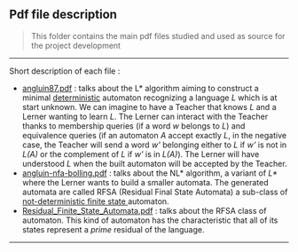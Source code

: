 ## Pdf file description

> This folder contains the main pdf files studied and used as source for the project development

---

Short description of each file :

- [angluin87.pdf](angluin87.pdf) : talks about the L* algorithm aiming to construct a minimal <ins>deterministic</ins> automaton recognizing a language *L* which is at start unknown. We can imagine to have a Teacher that knows *L* and a Lerner wanting to learn *L*. The Lerner can interact with the Teacher thanks to membership queries (if a word *w* belongs to *L*) and equivalence queries (if an automaton *A* accept exactly *L*, in the negative case, the Teacher will send a word *w'* belonging either to *L* if *w'* is not in *L(A)* or the complement of *L* if *w'* is in *L(A)*). The Lerner will have understood *L* when the built automaton will be accepted by the Teacher.
- [angluin-nfa-bolling.pdf](angluin-nfa-bollig.pdf) : talks about the NL* algorithm, a variant of *L\** where the Lerner wants to build a smaller automata. The generated automata are called RFSA (Residual Final State Automata) a sub-class of <ins>not-deterministic finite state </ins> automaton. 
- [Residual_Finite_State_Automata.pdf](Residual_Finite_State_Automata.pdf) : talks about the RFSA class of automaton. This kind of automaton has the characteristic that all of its states represent a *prime* residual of the language. 


---
